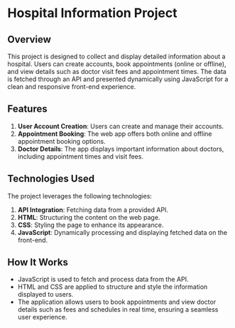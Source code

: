 # Hospital Information Project

## Overview
This project is designed to collect and display detailed information about a hospital. Users can create accounts, book appointments (online or offline), and view details such as doctor visit fees and appointment times. The data is fetched through an API and presented dynamically using JavaScript for a clean and responsive front-end experience.

## Features
1. **User Account Creation**: Users can create and manage their accounts.
2. **Appointment Booking**: The web app offers both online and offline appointment booking options.
3. **Doctor Details**: The app displays important information about doctors, including appointment times and visit fees.

## Technologies Used
The project leverages the following technologies:

1. **API Integration**: Fetching data from a provided API.
2. **HTML**: Structuring the content on the web page.
3. **CSS**: Styling the page to enhance its appearance.
4. **JavaScript**: Dynamically processing and displaying fetched data on the front-end.

## How It Works
- JavaScript is used to fetch and process data from the API.
- HTML and CSS are applied to structure and style the information displayed to users.
- The application allows users to book appointments and view doctor details such as fees and schedules in real time, ensuring a seamless user experience.
